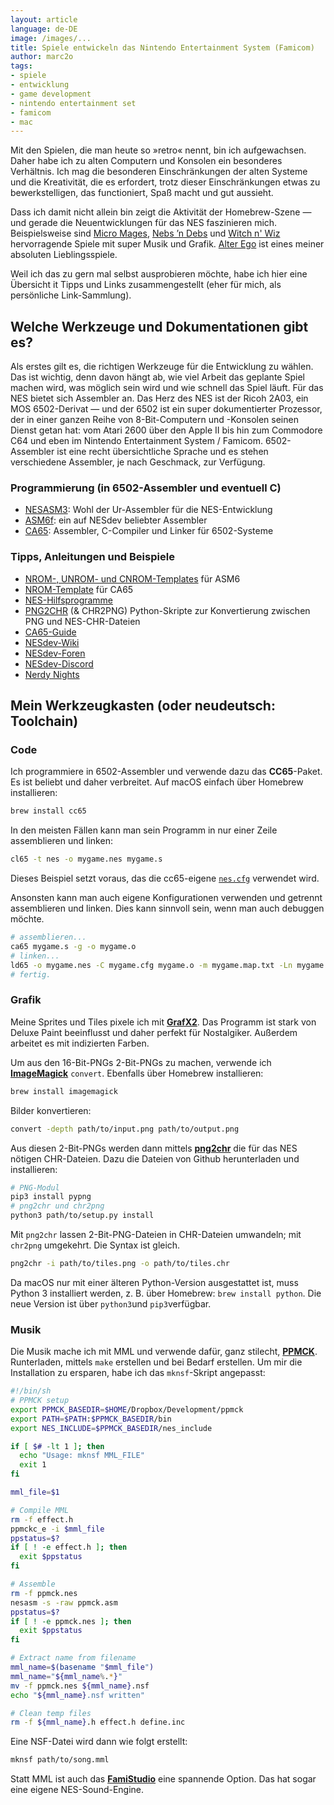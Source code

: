 ```yaml
---
layout: article
language: de-DE
image: /images/...
title: Spiele entwickeln das Nintendo Entertainment System (Famicom)
author: marc2o
tags:
- spiele
- entwicklung
- game development
- nintendo entertainment set
- famicom
- mac
---
```


Mit den Spielen, die man heute so »retro« nennt, bin ich aufgewachsen. Daher habe ich zu alten Computern und Konsolen ein besonderes Verhältnis. Ich mag die besonderen Einschränkungen der alten Systeme und die Kreativität, die es erfordert, trotz dieser Einschränkungen etwas zu bewerkstelligen, das functioniert, Spaß macht und gut aussieht.

Dass ich damit nicht allein bin zeigt die Aktivität der Homebrew-Szene — und gerade die Neuentwicklungen für das NES faszinieren mich. Beispielsweise sind [Micro Mages](http://morphcat.de/micromages/), [Nebs ’n Debs](https://www.nebsndebs.com/) und [Witch n' Wiz](https://mhughson.itch.io/witch-n-wiz) hervorragende Spiele mit super Musik und Grafik. [Alter Ego](https://www.retrosouls.net/?page_id=614) ist eines meiner absoluten Lieblingsspiele.

Weil ich das zu gern mal selbst ausprobieren möchte, habe ich hier eine Übersicht it Tipps und Links zusammengestellt (eher für mich, als persönliche Link-Sammlung).


## Welche Werkzeuge und Dokumentationen gibt es?

Als erstes gilt es, die richtigen Werkzeuge für die Entwicklung zu wählen. Das ist wichtig, denn davon hängt ab, wie viel Arbeit das geplante Spiel machen wird, was möglich sein wird und wie schnell das Spiel läuft. Für das NES bietet sich Assembler an. Das Herz des NES ist der Ricoh 2A03, ein MOS 6502-Derivat — und der 6502 ist ein super dokumentierter Prozessor, der in einer ganzen Reihe von 8-Bit-Computern und -Konsolen seinen Dienst getan hat: vom Atari 2600 über den Apple II bis hin zum Commodore C64 und eben im Nintendo Entertainment System / Famicom. 6502-Assembler ist eine recht übersichtliche Sprache und es stehen verschiedene Assembler, je nach Geschmack, zur Verfügung.


### Programmierung (in 6502-Assembler und eventuell C)

* [NESASM3](https://github.com/camsaul/nesasm): Wohl der Ur-Assembler für die NES-Entwicklung
* [ASM6f](https://github.com/freem/asm6f): ein auf NESdev beliebter Assembler
* [CA65](https://github.com/cc65/cc65): Assembler, C-Compiler und Linker für 6502-Systeme


### Tipps, Anleitungen und Beispiele

- [NROM-, UNROM- und CNROM-Templates](https://forums.nesdev.org/viewtopic.php?t=6160) für ASM6
- [NROM-Template](https://github.com/pinobatch/nrom-template) für CA65
- [NES-Hilfsprogramme](https://github.com/qalle2/nes-util)
- [PNG2CHR](https://github.com/Taywee/png2chr) (& CHR2PNG) Python-Skripte zur Konvertierung zwischen PNG und NES-CHR-Dateien
- [CA65-Guide](https://www.cc65.org/doc/ca65.html)
- [NESdev-Wiki](https://wiki.nesdev.org/w/index.php?title=Nesdev_Wiki)
- [NESdev-Foren](https://forums.nesdev.org/viewforum.php?f=24&sid=a9934fbaae1b2d65890083f38ac5db6b)
- [NESdev-Discord](https://discord.gg/pTWwBCp)
- [Nerdy Nights](https://github.com/ddribin/nerdy-nights)


## Mein Werkzeugkasten (oder neudeutsch: Toolchain)

### Code

Ich programmiere in 6502-Assembler und verwende dazu das **CC65**-Paket. Es ist beliebt und daher verbreitet. Auf macOS einfach über Homebrew installieren:

```bash
brew install cc65
```

In den meisten Fällen kann man sein Programm in nur einer Zeile assemblieren und linken:

```bash
cl65 -t nes -o mygame.nes mygame.s
```

Dieses Beispiel setzt voraus, das die cc65-eigene [`nes.cfg`](https://github.com/cc65/cc65/blob/master/cfg/nes.cfg) verwendet wird.

Ansonsten kann man auch eigene Konfigurationen verwenden und getrennt assemblieren und linken. Dies kann sinnvoll sein, wenn man auch debuggen möchte.

```bash
# assemblieren...
ca65 mygame.s -g -o mygame.o
# linken...
ld65 -o mygame.nes -C mygame.cfg mygame.o -m mygame.map.txt -Ln mygame.labels.txt --dbgfile mygame.nes.dbg
# fertig.
```


### Grafik

Meine Sprites und Tiles pixele ich mit [**GrafX2**](https://pulkomandy.tk/projects/GrafX2/downloads). Das Programm ist stark von Deluxe Paint beeinflusst und daher perfekt für Nostalgiker. Außerdem arbeitet es mit indizierten Farben.

Um aus den 16-Bit-PNGs 2-Bit-PNGs zu machen, verwende ich [**ImageMagick**](https://imagemagick.org) `convert`. Ebenfalls über Homebrew installieren:

```bash
brew install imagemagick
```

Bilder konvertieren:

```bash
convert -depth path/to/input.png path/to/output.png
```


Aus diesen 2-Bit-PNGs werden dann mittels [**png2chr**](https://github.com/Taywee/png2chr) die für das NES nötigen CHR-Dateien. Dazu die Dateien von Github herunterladen und installieren:

```bash
# PNG-Modul
pip3 install pypng
# png2chr und chr2png
python3 path/to/setup.py install
```

Mit `png2chr` lassen 2-Bit-PNG-Dateien in CHR-Dateien umwandeln; mit `chr2png` umgekehrt. Die Syntax ist gleich.

```bash
png2chr -i path/to/tiles.png -o path/to/tiles.chr
```

Da macOS nur mit einer älteren Python-Version ausgestattet ist, muss Python 3 installiert werden, z. B. über Homebrew: `brew install python`. Die neue Version ist über `python3`und `pip3`verfügbar.


### Musik

Die Musik mache ich mit MML und verwende dafür, ganz stilecht, [**PPMCK**](https://github.com/munshkr/ppmck). Runterladen, mittels `make` erstellen und bei Bedarf erstellen. Um mir die Installation zu ersparen, habe ich das `mknsf`-Skript angepasst:

```bash
#!/bin/sh
# PPMCK setup
export PPMCK_BASEDIR=$HOME/Dropbox/Development/ppmck
export PATH=$PATH:$PPMCK_BASEDIR/bin
export NES_INCLUDE=$PPMCK_BASEDIR/nes_include

if [ $# -lt 1 ]; then
  echo "Usage: mknsf MML_FILE"
  exit 1
fi

mml_file=$1

# Compile MML
rm -f effect.h
ppmckc_e -i $mml_file
ppstatus=$?
if [ ! -e effect.h ]; then
  exit $ppstatus
fi

# Assemble
rm -f ppmck.nes
nesasm -s -raw ppmck.asm
ppstatus=$?
if [ ! -e ppmck.nes ]; then
  exit $ppstatus
fi

# Extract name from filename
mml_name=$(basename "$mml_file")
mml_name="${mml_name%.*}"
mv -f ppmck.nes ${mml_name}.nsf
echo "${mml_name}.nsf written"

# Clean temp files
rm -f ${mml_name}.h effect.h define.inc
```

Eine NSF-Datei wird dann wie folgt erstellt:

```bash
mknsf path/to/song.mml
```

Statt MML ist auch das [**FamiStudio**](https://famistudio.org/) eine spannende Option. Das hat sogar eine eigene NES-Sound-Engine.

